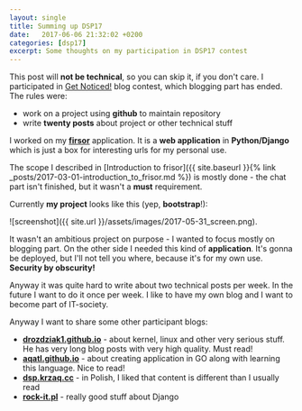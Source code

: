 ```yaml
---
layout: single
title: Summing up DSP17
date:   2017-06-06 21:32:02 +0200
categories: [dsp17]
excerpt: Some thoughts on my participation in DSP17 contest
---
```


This post will **not be technical**, so you can skip it, if you don't care.
I participated in [Get Noticed!](http://devstyle.pl/daj-sie-poznac/) blog contest, which
blogging part has ended. The rules were:

* work on a project using **github** to maintain repository
* write **twenty posts** about project or other technical stuff

I worked on my [**firsor**](https://github.com/vevurka/frisor) application.
It is a **web application** in **Python/Django** which is just a box for interesting urls
for my personal use.

The scope I described in
[Introduction to frisor]({{ site.baseurl }}{% link _posts/2017-03-01-introduction_to_frisor.md %})
is mostly done - the chat part isn't finished, but it wasn't a **must** requirement.

Currently **my project** looks like this (yep, **bootstrap**!):

![screenshot]({{ site.url }}/assets/images/2017-05-31_screen.png).

It wasn't an ambitious project on purpose - I wanted to focus mostly on blogging part.
On the other side I needed this kind of **application**. It's gonna be
deployed, but I'll not tell you where, because it's for my own use.
**Security by obscurity!**

Anyway it was quite hard to write about two technical posts per week. In the future
I want to do it once per week. I like to have my own blog and I want to become
part of IT-society.

Anyway I want to share some other participant blogs:

* [**drozdziak1.github.io**](https://drozdziak1.github.io/) - about kernel, linux and other very
serious stuff. He has very long blog posts with very high quality. Must read!
* [**aqatl.github.io**](https://aqatl.github.io) - about creating application in GO along with learning
this language. Nice to read!
* [**dsp.krzaq.cc**](https://dsp.krzaq.cc/) - in Polish, I liked that content is different than I usually
read
* [**rock-it.pl**](https://rock-it.pl) - really good stuff about Django


